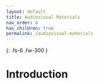 ```yaml
---
layout: default
title: Audiovisual Materials
nav_order: 4
has_children: true
permalink: /audiovisual-materials
---
```


{: .fs-6 .fw-300 }

# Introduction